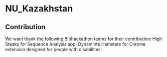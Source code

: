 # NU_Kazakhstan

Contribution
-----------------------------------------------------------------------------------------------------------------------------------------------------------------------------------
We want thank the following Biohackathon teams for their contribution: High Steaks for Sequence Analysis app, Dynaminte Hamsters for Chrome extension designed for people with disabilities.
